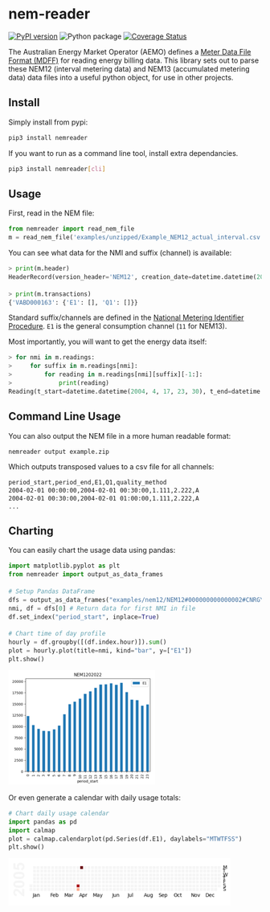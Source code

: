 # nem-reader

[![PyPI version](https://badge.fury.io/py/nemreader.svg)](https://badge.fury.io/py/nemreader) ![Python package](https://github.com/aguinane/nem-reader/workflows/Python%20package/badge.svg?branch=develop) [![Coverage Status](https://coveralls.io/repos/github/aguinane/nem-reader/badge.svg)](https://coveralls.io/github/aguinane/nem-reader)

The Australian Energy Market Operator (AEMO) defines a [Meter Data File Format (MDFF)](https://www.aemo.com.au/Stakeholder-Consultation/Consultations/Meter-Data-File-Format-Specification-NEM12-and-NEM13) for reading energy billing data.
This library sets out to parse these NEM12 (interval metering data) and NEM13 (accumulated metering data) data files into a useful python object, for use in other projects.

## Install

Simply install from pypi:

```sh
pip3 install nemreader
```

If you want to run as a command line tool, install extra dependancies.

```sh
pip3 install nemreader[cli]
```


## Usage

First, read in the NEM file:
```python
from nemreader import read_nem_file
m = read_nem_file('examples/unzipped/Example_NEM12_actual_interval.csv')
```

You can see what data for the NMI and suffix (channel) is available:
```python
> print(m.header)
HeaderRecord(version_header='NEM12', creation_date=datetime.datetime(2004, 4, 20, 13, 0), from_participant='MDA1', to_participant='Ret1')

> print(m.transactions)
{'VABD000163': {'E1': [], 'Q1': []}}
```

Standard suffix/channels are defined in the [National Metering Identifier Procedure](https://www.aemo.com.au/-/media/Files/Electricity/NEM/Retail_and_Metering/Metering-Procedures/2018/MSATS-National-Metering-Identifier-Procedure.pdf).
`E1` is the general consumption channel (`11` for NEM13).

Most importantly, you will want to get the energy data itself:

```python
> for nmi in m.readings:
>     for suffix in m.readings[nmi]:
>         for reading in m.readings[nmi][suffix][-1:]:
>             print(reading)
Reading(t_start=datetime.datetime(2004, 4, 17, 23, 30), t_end=datetime.datetime(2004, 4, 18, 0, 0), read_value=14.733, uom='kWh', quality_method='S14', event='', val_start=None, val_end=None)
```

## Command Line Usage

You can also output the NEM file in a more human readable format:

```shell
nemreader output example.zip
```

Which outputs transposed values to a csv file for all channels:

```
period_start,period_end,E1,Q1,quality_method
2004-02-01 00:00:00,2004-02-01 00:30:00,1.111,2.222,A
2004-02-01 00:30:00,2004-02-01 01:00:00,1.111,2.222,A
...
```

## Charting

You can easily chart the usage data using pandas:

```python
import matplotlib.pyplot as plt
from nemreader import output_as_data_frames

# Setup Pandas DataFrame
dfs = output_as_data_frames("examples/nem12/NEM12#000000000000002#CNRGYMDP#NEMMCO.zip")
nmi, df = dfs[0] # Return data for first NMI in file
df.set_index("period_start", inplace=True)

# Chart time of day profile
hourly = df.groupby([(df.index.hour)]).sum()
plot = hourly.plot(title=nmi, kind="bar", y=["E1"])
plt.show()
```

!["Time of day plot"](docs/plot_profile.png)

Or even generate a calendar with daily usage totals:

```python
# Chart daily usage calendar
import pandas as pd
import calmap
plot = calmap.calendarplot(pd.Series(df.E1), daylabels="MTWTFSS")
plt.show()
```

!["Calendar Plot"](docs/plot_cal.png)
